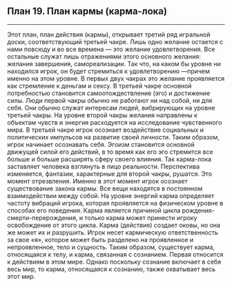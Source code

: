 ## План 19. План кармы (карма-лока)


---
Этот план, план действия (кармы), открывает третий ряд игральной доски, соответствующий третьей чакре. Лишь одно желание остается с нами повсюду и во все времена — это желание удовлетворения. Все остальные служат лишь отражениями этого основного желания: желания завершения, самореализации. Так что, на каком бы уровне ни находился игрок, он будет стремиться к удовлетворению —причем именно на этом уровне. В первых двух чакрах это желание проявляется как стремление к деньгам и сексу. В третьей чакре основной потребностью становится самоотождествление (эго) и достижение силы. Люди первой чакры обычно не работают ни над собой, ни для себя. Они обычно служат интересам людей, вибрирующих на уровне третьей чакры. На уровне второй чакры желания направлены к объектам чувств и энергия расходуется на исследование чувственного мира. В третьей чакре игрок осознает воздействие социальных и политических импульсов на развитие своей личности. Таким образом, игрок начинает осознавать себя. Эгоизм становится основной движущей силой его действий, в то время как его эго стремится все больше и больше расширять сферу своего влияния. Так карма-лока заставляет человека взглянуть в лицо реальности. Перспектива изменяется, фантазии, характерные для второй чакры, рушатся. Это момент отрезвления. Именно в этот момент игрок осознает существование закона кармы. Все вещи находятся в постоянном взаимодействии между собой. На уровне энергий карма определяет частоту вибраций игрока, которая проявляется на физическом уровне в способах его поведения. Карма является причиной цикла рождения-смерти-перерождения, и только карма может принести игроку освобождение от этого цикла. Карма (действие) создает оковы, но она же может их и разрушить. Игрок несет кармическую ответственность за свое «я», которое может быть разделено на проявленное и непроявленное, тело и сущность. Таким образом, существует карма, относящаяся к телу, и карма, связанная с сознанием. Первая относится к действиям в этом мире. Однако поскольку сознание включает в себя весь мир, то карма, относящаяся к сознанию, также охватывает весь этот мир.
